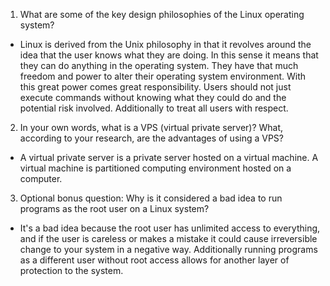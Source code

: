 1. What are some of the key design philosophies of the Linux operating system?
* Linux is derived from the Unix philosophy in that it revolves around the idea that the user knows what they are doing. In this sense it means that they can do anything in the operating system. They have that much freedom and power to alter their operating system environment. With this great power comes great responsibility. Users should not just execute commands without knowing what they could do and the potential risk involved. Additionally to treat all users with respect.

2. In your own words, what is a VPS (virtual private server)? What, according to your research, are the advantages of using a VPS?
* A virtual private server is a private server hosted on a virtual machine. A virtual machine is partitioned computing environment hosted on a computer. 

3. Optional bonus question: Why is it considered a bad idea to run programs as the root user on a Linux system?
* It's a bad idea because the root user has unlimited access to everything, and if the user is careless or makes a mistake it could cause irreversible change to your system in a negative way. Additionally running programs as a different user without root access allows for another layer of protection to the system.